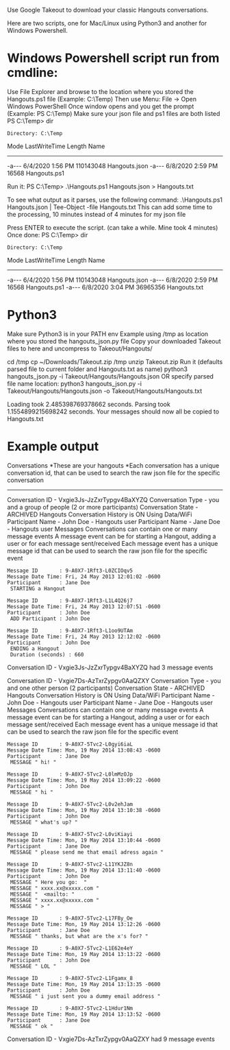 Use Google Takeout to download your classic Hangouts conversations. 

Here are two scripts, one for Mac/Linux using Python3 and another for Windows Powershell.

# Windows Powershell script run from cmdline:
Use File Explorer and browse to the location where you stored the Hangouts.ps1 file (Example: C:\Temp)
Then use Menu: File -> Open Windows PowerShell
Once window opens and you get the prompt (Example: PS C:\Temp)
Make sure your json file and ps1 files are both listed
PS C:\Temp> dir

    Directory: C:\Temp

Mode                LastWriteTime     Length Name
----                -------------     ------ ----
-a---          6/4/2020   1:56 PM  110143048 Hangouts.json
-a---          6/8/2020   2:59 PM      16568 Hangouts.ps1

Run it:
PS C:\Temp> .\Hangouts.ps1 Hangouts.json > Hangouts.txt

To see what output as it parses, use the following command: 
    .\Hangouts.ps1 Hangouts.json | Tee-Object -file Hangouts.txt
This can add some time to the processing, 10 minutes instead of 4 minutes for my json file
     
Press ENTER to execute the script. (can take a while. Mine took 4 minutes)
Once done:
PS C:\Temp> dir


    Directory: C:\Temp


Mode                LastWriteTime     Length Name
----                -------------     ------ ----
-a---          6/4/2020   1:56 PM  110143048 Hangouts.json
-a---          6/8/2020   2:59 PM      16568 Hangouts.ps1
-a---          6/8/2020   3:04 PM   36965356 Hangouts.txt

# Python3
Make sure Python3 is in your PATH env
Example using /tmp as location where you stored the hangouts_json.py file
Copy your downloaded Takeout files to here and uncompress to Takeout/Hangouts/

cd /tmp
cp ~/Downloads/Takeout.zip /tmp
unzip Takeout.zip
Run it (defaults parsed file to current folder and Hangouts.txt as name)
python3 hangouts_json.py -i Takeout/Hangouts/Hangouts.json
 OR specify parsed file name location:
python3 hangouts_json.py -i Takeout/Hangouts/Hangouts.json -o Takeout/Hangouts/Hangouts.txt

Loading took 2.485398769378662 seconds.
Parsing took 1.1554899215698242 seconds.
Your messages should now all be copied to Hangouts.txt


# Example output

Conversations
*These are your hangouts
*Each conversation has a unique conversation id, that can be used to search the raw json file for the specific conversation
___________________________________________________________________________________________________________________________
 
Conversation ID    - Vxgie3Js-JzZxrTypgv4BaXYZQ
Conversation Type  - you and a group of people (2 or more participants)
Conversation State - ARCHIVED
Hangouts Conversation
History is ON
Using Data/WiFi
Participant Name  - John Doe  - Hangouts user
Participant Name  - Jane Doe  - Hangouts user
  Messages
   Conversations can contain one or many message events
   A message event can be for starting a Hangout, adding a user or for each message sent/received 
   Each message event has a unique message id that can be used to search the raw json file for the specific event
 
    Message ID       : 9-A0X7-1Rft3-L0ZCIOqv5
    Message Date Time: Fri, 24 May 2013 12:01:02 -0600
    Participant      : Jane Doe
     STARTING a Hangout
 
    Message ID       : 9-A0X7-1Rft3-L1L4Q26j7
    Message Date Time: Fri, 24 May 2013 12:07:51 -0600
    Participant      : John Doe
     ADD Participant : John Doe
 
    Message ID       : 9-A0X7-1Rft3-L1oo9UTAm
    Message Date Time: Fri, 24 May 2013 12:12:02 -0600
    Participant      : John Doe
     ENDING a Hangout
     Duration (seconds) : 660
 
   Conversation ID -  Vxgie3Js-JzZxrTypgv4BaXYZQ  had  3  message events
 
Conversation ID    - Vxgie7Ds-AzTxrZypgv0AaQZXY
Conversation Type  - you and one other person (2 participants)
Conversation State - ARCHIVED
Hangouts Conversation
History is ON
Using Data/WiFi
Participant Name  - John Doe  - Hangouts user
Participant Name  - Jane Doe  - Hangouts user
  Messages
   Conversations can contain one or many message events
   A message event can be for starting a Hangout, adding a user or for each message sent/received 
   Each message event has a unique message id that can be used to search the raw json file for the specific event
 
    Message ID       : 9-A0X7-5Tvc2-L0gyi6iaL
    Message Date Time: Mon, 19 May 2014 13:08:43 -0600
    Participant      : Jane Doe
     MESSAGE " hi! "
 
    Message ID       : 9-A0X7-5Tvc2-L0lmMzOJp
    Message Date Time: Mon, 19 May 2014 13:09:22 -0600
    Participant      : John Doe
     MESSAGE " hi "
  
    Message ID       : 9-A0X7-5Tvc2-L0v2ehJam
    Message Date Time: Mon, 19 May 2014 13:10:38 -0600
    Participant      : John Doe
     MESSAGE " what's up? "
 
    Message ID       : 9-A0X7-5Tvc2-L0viKiayi
    Message Date Time: Mon, 19 May 2014 13:10:44 -0600
    Participant      : Jane Doe
     MESSAGE " please send me that email adress again "
  
    Message ID       : 9-A0X7-5Tvc2-L11YKJZ8n
    Message Date Time: Mon, 19 May 2014 13:11:40 -0600
    Participant      : John Doe
     MESSAGE " Here you go:  "
     MESSAGE " xxxx.xx@xxxxx.com "
     MESSAGE "  <mailto: "
     MESSAGE " xxxx.xx@xxxxx.com "
     MESSAGE " > "
  
    Message ID       : 9-A0X7-5Tvc2-L17FBy_Oe
    Message Date Time: Mon, 19 May 2014 13:12:26 -0600
    Participant      : Jane Doe
     MESSAGE " thanks, but what are the x's for? "
 
    Message ID       : 9-A0X7-5Tvc2-L1E62e4eY
    Message Date Time: Mon, 19 May 2014 13:13:22 -0600
    Participant      : John Doe
     MESSAGE " LOL "
 
    Message ID       : 9-A0X7-5Tvc2-L1Fgamx_8
    Message Date Time: Mon, 19 May 2014 13:13:35 -0600
    Participant      : John Doe
     MESSAGE " i just sent you a dummy email address "
 
    Message ID       : 9-A0X7-5Tvc2-L1Hdur1Nm
    Message Date Time: Mon, 19 May 2014 13:13:52 -0600
    Participant      : Jane Doe
     MESSAGE " ok "
 
   Conversation ID -  Vxgie7Ds-AzTxrZypgv0AaQZXY  had  9  message events
 

